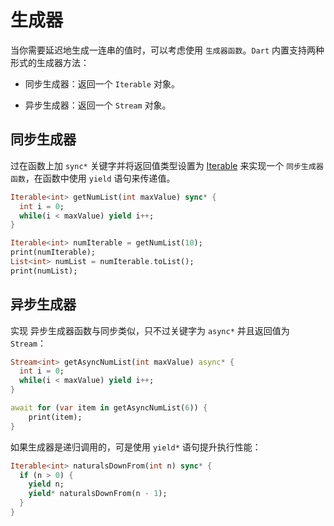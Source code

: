 # 生成器

当你需要延迟地生成一连串的值时，可以考虑使用 `生成器函数`。`Dart` 内置支持两种形式的生成器方法：

* 同步生成器：返回一个 `Iterable` 对象。

* 异步生成器：返回一个 `Stream` 对象。


## 同步生成器

过在函数上加 `sync*` 关键字并将返回值类型设置为 [Iterable](https://api.dart.cn/stable/2.16.2/dart-core/Iterable-class.html) 来实现一个 `同步生成器函数`，在函数中使用 `yield` 语句来传递值。

```Dart
Iterable<int> getNumList(int maxValue) sync* {
  int i = 0;
  while(i < maxValue) yield i++;
}

Iterable<int> numIterable = getNumList(10);
print(numIterable);
List<int> numList = numIterable.toList();
print(numList);
```


## 异步生成器

实现 异步生成器函数与同步类似，只不过关键字为 `async*` 并且返回值为 `Stream`：

```Dart
Stream<int> getAsyncNumList(int maxValue) async* {
  int i = 0;
  while(i < maxValue) yield i++;
}

await for (var item in getAsyncNumList(6)) {
    print(item);
}
```

如果生成器是递归调用的，可是使用 `yield*` 语句提升执行性能：

```Dart
Iterable<int> naturalsDownFrom(int n) sync* {
  if (n > 0) {
    yield n;
    yield* naturalsDownFrom(n - 1);
  }
}
```